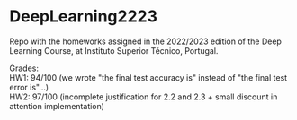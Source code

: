 # DeepLearning2223

Repo with the homeworks assigned in the 2022/2023 edition of the Deep Learning Course, at Instituto Superior Técnico, Portugal.

Grades:<br /> 
HW1: 94/100 (we wrote "the final test accuracy is" instead of "the final test error is"...)<br /> 
HW2: 97/100 (incomplete justification for 2.2 and 2.3 + small discount in attention implementation)
